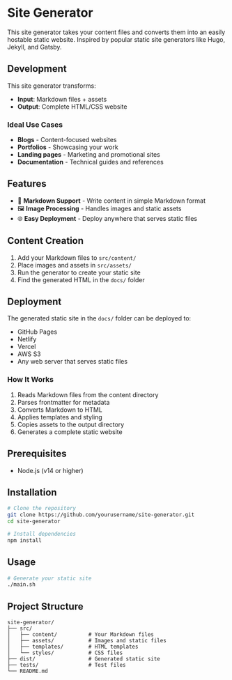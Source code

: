 # Site Generator
This site generator takes your content files and converts them into an easily hostable static website. 
Inspired by popular static site generators like Hugo, Jekyll, and Gatsby.

## Development
This site generator transforms:
- **Input**: Markdown files + assets
- **Output**: Complete HTML/CSS website

### Ideal Use Cases
- **Blogs** - Content-focused websites
- **Portfolios** - Showcasing your work
- **Landing pages** - Marketing and promotional sites  
- **Documentation** - Technical guides and references

## Features
- 📝 **Markdown Support** - Write content in simple Markdown format
- 🖼️ **Image Processing** - Handles images and static assets
- 🌐 **Easy Deployment** - Deploy anywhere that serves static files

## Content Creation
1. Add your Markdown files to `src/content/`
2. Place images and assets in `src/assets/`
3. Run the generator to create your static site
4. Find the generated HTML in the `docs/` folder

## Deployment

The generated static site in the `docs/` folder can be deployed to:
- GitHub Pages
- Netlify
- Vercel
- AWS S3
- Any web server that serves static files

### How It Works
1. Reads Markdown files from the content directory
2. Parses frontmatter for metadata
3. Converts Markdown to HTML
4. Applies templates and styling
5. Copies assets to the output directory
6. Generates a complete static website

## Prerequisites

- Node.js (v14 or higher)

## Installation

```bash
# Clone the repository
git clone https://github.com/yourusername/site-generator.git
cd site-generator

# Install dependencies
npm install
```

## Usage

```bash
# Generate your static site
./main.sh
```

## Project Structure

```
site-generator/
├── src/
│   ├── content/          # Your Markdown files
│   ├── assets/           # Images and static files
│   ├── templates/        # HTML templates
│   └── styles/           # CSS files
├── dist/                 # Generated static site
├── tests/                # Test files
└── README.md
```
